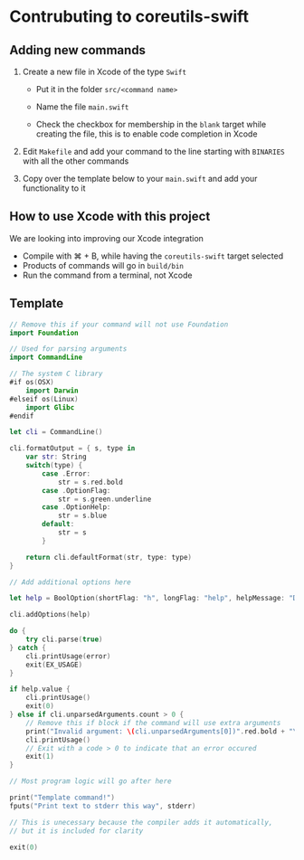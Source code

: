 # Contrubuting to coreutils-swift

## Adding new commands

1. Create a new file in Xcode of the type `Swift`

    * Put it in the folder `src/<command name>`

    * Name the file `main.swift`

    * Check the checkbox for membership in the `blank` target while creating the file, this is to enable code completion in Xcode

2. Edit `Makefile` and add your command to the line starting with `BINARIES` with all the other commands

3. Copy over the template below to your `main.swift` and add your functionality to it

## How to use Xcode with this project

We are looking into improving our Xcode integration

* Compile with ⌘ + B, while having the `coreutils-swift` target selected
* Products of commands will go in `build/bin`
* Run the command from a terminal, not Xcode

## Template

```swift
// Remove this if your command will not use Foundation
import Foundation

// Used for parsing arguments
import CommandLine

// The system C library
#if os(OSX)
    import Darwin
#elseif os(Linux)
    import Glibc
#endif

let cli = CommandLine()

cli.formatOutput = { s, type in
    var str: String
    switch(type) {
        case .Error:
            str = s.red.bold
        case .OptionFlag:
            str = s.green.underline
        case .OptionHelp:
            str = s.blue
        default:
            str = s
        }

    return cli.defaultFormat(str, type: type)
}

// Add additional options here

let help = BoolOption(shortFlag: "h", longFlag: "help", helpMessage: "Display this help and exit")

cli.addOptions(help)

do {
    try cli.parse(true)
} catch {
    cli.printUsage(error)
    exit(EX_USAGE)
}

if help.value {
    cli.printUsage()
    exit(0)
} else if cli.unparsedArguments.count > 0 {
    // Remove this if block if the command will use extra arguments
    print("Invalid argument: \(cli.unparsedArguments[0])".red.bold + "\n")
    cli.printUsage()
    // Exit with a code > 0 to indicate that an error occured
    exit(1)
}

// Most program logic will go after here

print("Template command!")
fputs("Print text to stderr this way", stderr)

// This is unecessary because the compiler adds it automatically,
// but it is included for clarity

exit(0)
